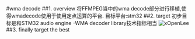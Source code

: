 #wma decode
##1. overview
    将FFMPEG当中的wma decode部分进行移植,使得wmadecode使用于使用定点运算的平台.
    目标平台:stm32
##2. target
    初步目标是和STM32 audio engine -WMA decoder library技术指标相当
![xOpenLee](https://github.com/xOpenLee/wmaDecode/ram/master/image/wmaDecodeTarget.png)
##3. finally target
    the best
